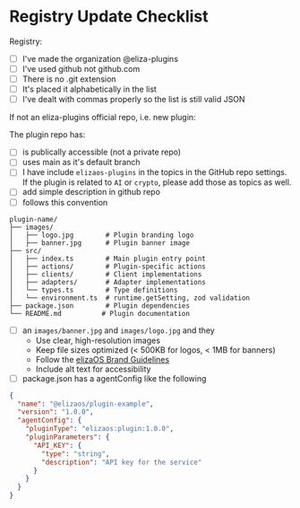 # Registry Update Checklist

Registry:
- [ ] I've made the organization @eliza-plugins
- [ ] I've used github not github.com
- [ ] There is no .git extension
- [ ] It's placed it alphabetically in the list
- [ ] I've dealt with commas properly so the list is still valid JSON

If not an eliza-plugins official repo, i.e. new plugin: 

The plugin repo has:
- [ ] is publically accessible (not a private repo)
- [ ] uses main as it's default branch
- [ ] I have include `elizaos-plugins` in the topics in the GitHub repo settings. If the plugin is related to `AI` or `crypto`, please add those as topics as well.
- [ ] add simple description in github repo
- [ ] follows this convention
```
plugin-name/
├── images/
│   ├── logo.jpg        # Plugin branding logo
│   ├── banner.jpg      # Plugin banner image
├── src/
│   ├── index.ts        # Main plugin entry point
│   ├── actions/        # Plugin-specific actions
│   ├── clients/        # Client implementations
│   ├── adapters/       # Adapter implementations
│   └── types.ts        # Type definitions
│   └── environment.ts  # runtime.getSetting, zod validation
├── package.json        # Plugin dependencies
└── README.md          # Plugin documentation
```
- [ ] an `images/banner.jpg` and `images/logo.jpg` and they
  - Use clear, high-resolution images
  - Keep file sizes optimized (< 500KB for logos, < 1MB for banners)
  - Follow the [elizaOS Brand Guidelines](https://github.com/elizaOS/brandkit)
  - Include alt text for accessibility
- [ ] package.json has a agentConfig like the following
```json
{
  "name": "@elizaos/plugin-example",
  "version": "1.0.0",
  "agentConfig": {
    "pluginType": "elizaos:plugin:1.0.0",
    "pluginParameters": {
      "API_KEY": {
        "type": "string",
        "description": "API key for the service"
      }
    }
  }
}
```

<!-- If you are on Discord, please join https://discord.gg/elizaOS and state your Discord username here for the contributor role and join us in #development-feed -->
<!--
## Discord username

-->
